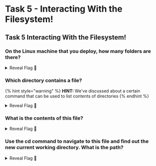 # Task 5 - Interacting With the Filesystem!

## Task 5 Interacting With the Filesystem!

### On the Linux machine that you deploy, how many folders are there?

<details>

<summary>Reveal Flag <span data-gb-custom-inline data-tag="emoji" data-code="1f6a9">🚩</span></summary>

:triangular\_flag\_on\_post:`4`

</details>

### Which directory contains a file?&#x20;

{% hint style="warning" %}
**HINT:** We've discussed about a certain command that can be used to list contents of directories
{% endhint %}

<details>

<summary>Reveal Flag <span data-gb-custom-inline data-tag="emoji" data-code="1f6a9">🚩</span></summary>

:triangular\_flag\_on\_post:`folder4`

</details>

### What is the contents of this file?

<details>

<summary>Reveal Flag <span data-gb-custom-inline data-tag="emoji" data-code="1f6a9">🚩</span></summary>

:triangular\_flag\_on\_post:`Hello World`

</details>

### Use the cd command to navigate to this file and find out the new current working directory. What is the path?

<details>

<summary>Reveal Flag <span data-gb-custom-inline data-tag="emoji" data-code="1f6a9">🚩</span></summary>

:triangular\_flag\_on\_post:`/home/tryhackme/folder4`

</details>
